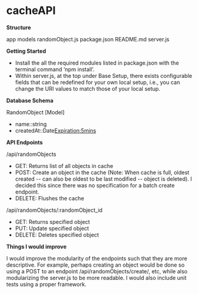 # cacheAPI

**Structure**

app
  models
    randomObject.js
package.json
README.md
server.js

**Getting Started**

- Install the all the required modules listed in package.json with the terminal command ‘npm install’.
- Within server.js, at the top under Base Setup, there exists configurable fields that can be redefined for your own local setup, i.e., you can change the URI values to match those of your local setup.


**Database Schema**

RandomObject [Model]
 - name::string
 - createdAt::Date<Expiration:5mins>

**API Endpoints**

/api/randomObjects
- GET: Returns list of all objects in cache
- POST: Create an object in the cache (Note: When cache is full, oldest created -- can also be oldest to be last modified --  object is    deleted). I decided this since there was no specification for a batch create endpoint.
- DELETE: Flushes the cache

/api/randomObjects/:randomObject_id
- GET: Returns specified object
- PUT: Update specified object
- DELETE: Deletes specified object

**Things I would improve**

I would improve the modularity of the endpoints such that they are more descriptive. For example, perhaps creating an object would be done so using a POST to an endpoint /api/randomObjects/create/, etc, while also modularizing the server.js to be more readable. I would also include unit tests using a proper framework. 
